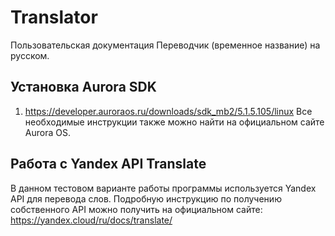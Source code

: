 # Translator 
Пользовательская документация Переводчик (временное название) на русском.

## Установка Aurora SDK
1. https://developer.auroraos.ru/downloads/sdk_mb2/5.1.5.105/linux
Все необходимые инструкции также можно найти на официальном сайте Aurora OS.

## Работа с Yandex API Translate
В данном тестовом варианте работы программы используется Yandex API для перевода слов. Подробную инструкцию по получению собственного API можно получить на официальном сайте: https://yandex.cloud/ru/docs/translate/


